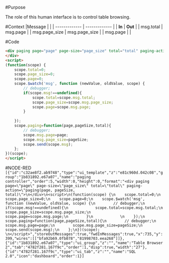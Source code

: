 #Purpose

The role of this human interface is to control table browsing.

#Context
|Message		|				|
| ------------- | ------------- |
| **In**		| **Out**		|
|	msg.total	| msg.page    	|
| msg.page_size | msg.page_size |
| msg.page      |               |


#Code
```html
<div paging page="page" page-size="page_size" total="total" paging-action="paging(page, pageSize, total)">
</div>
<script>
(function(scope) {
    scope.total=0;
    scope.page_size=0;
    scope.page=0;
    scope.$watch('msg', function (newValue, oldValue, scope) {
        // debugger;
        if(scope.msg!==undefined){
            scope.total=scope.msg.total;
            scope.page_size=scope.msg.page_size;
            scope.page=scope.msg.page;
        }
            
    });
    scope.paging=function(page,pageSize,total){
        // debugger;
        scope.msg.page=page;
        scope.msg.page_size=pageSize;
        scope.send(scope.msg);
    };
})(scope); 
</script>
```

#NODE-RED
`
[{"id":"c32ae8f2.ab9748","type":"ui_template","z":"e81c960d.042c08","group":"1b831892.e67a07","name":"paging controller","order":5,"width":0,"height":0,"format":"<div paging page=\"page\" page-size=\"page_size\" total=\"total\" paging-action=\"paging(page, pageSize, total)\">\n</div>\n<script>\n(function(scope) {\n    scope.total=0;\n    scope.page_size=0;\n    scope.page=0;\n    scope.$watch('msg', function (newValue, oldValue, scope) {\n        // debugger;\n        if(scope.msg!==undefined){\n            scope.total=scope.msg.total;\n            scope.page_size=scope.msg.page_size;\n            scope.page=scope.msg.page;\n        }\n            \n    });\n    scope.paging=function(page,pageSize,total){\n        // debugger;\n        scope.msg.page=page;\n        scope.msg.page_size=pageSize;\n        scope.send(scope.msg);\n    };\n})(scope); \n</script>","storeOutMessages":true,"fwdInMessages":true,"x":735,"y":399,"wires":[["bfa92b69.0fb078","81998703.eea268"]]},{"id":"1b831892.e67a07","type":"ui_group","z":"","name":"Table Browser 2","tab":"4782f281.167f9c","order":1,"disp":true,"width":"27"},{"id":"4782f281.167f9c","type":"ui_tab","z":"","name":"SQL 2.0","icon":"dashboard","order":1}]
`
